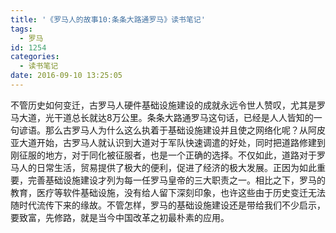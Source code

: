 ```yaml
---
title: '《罗马人的故事10:条条大路通罗马》读书笔记'
tags:
  - 罗马
id: 1254
categories:
  - 读书笔记
date: 2016-09-10 13:25:05
---
```


不管历史如何变迁，古罗马人硬件基础设施建设的成就永远令世人赞叹，尤其是罗马大道，光干道总长就达8万公里。条条大路通罗马这句话，已经是人人皆知的一句谚语。那么古罗马人为什么这么执着于基础设施建设并且使之网络化呢？从阿皮亚大道开始，古罗马人就认识到大道对于军队快速调遣的好处，同时把道路修建到刚征服的地方，对于同化被征服者，也是一个正确的选择。不仅如此，道路对于罗马人的日常生活，贸易提供了极大的便利，促进了经济的极大发展。正因为如此重要，完善基础设施建设才列为每一任罗马皇帝的三大职责之一。相比之下，罗马的教育，医疗等软件基础设施，没有给人留下深刻印象，也许这些由于历史变迁无法随时代流传下来的缘故。不管怎样，罗马的基础设施建设还是带给我们不少启示，要致富，先修路，就是当今中国改革之初最朴素的应用。